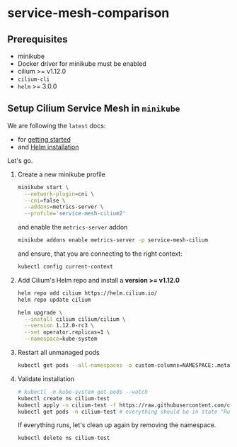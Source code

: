 # service-mesh-comparison

## Prerequisites

- minikube
- Docker driver for minikube must be enabled
- cilium >= v1.12.0
- `cilium-cli`
- `helm` >= 3.0.0

## Setup Cilium Service Mesh in `minikube`

We are following the `latest` docs:

- for [getting started](https://docs.cilium.io/en/latest/gettingstarted/k8s-install-default/)
- and [Helm installation](https://docs.cilium.io/en/latest/gettingstarted/k8s-install-helm/)

Let's go.

1. Create a new minikube profile

   ```sh
   minikube start \
     --network-plugin=cni \
     --cni=false \
     --addons=metrics-server \
     --profile='service-mesh-cilium2'
   ```

   and enable the `metrics-server` addon

   ```sh
   minikube addons enable metrics-server -p service-mesh-cilium
   ```

   and ensure, that you are connecting to the right context:

   ```sh
   kubectl config current-context
   ```

1. Add Cilium's Helm repo and install a **version >= v1.12.0**

   ```sh
   helm repo add cilium https://helm.cilium.io/
   helm repo update cilium
   ```

   ```sh
   helm upgrade \
     --install cilium cilium/cilium \
     --version 1.12.0-rc3 \
     --set operator.replicas=1 \
     --namespace=kube-system
   ```

1. Restart all unmanaged pods

   ```sh
   kubectl get pods --all-namespaces -o custom-columns=NAMESPACE:.metadata.namespace,NAME:.metadata.name,HOSTNETWORK:.spec.hostNetwork --no-headers=true | grep '<none>' | awk '{print "-n "$1" "$2}' | xargs -L 1 -r kubectl delete pod
   ```

1. Validate installation

   ```sh
   # kubectl -n kube-system get pods --watch
   kubectl create ns cilium-test
   kubectl apply -n cilium-test -f https://raw.githubusercontent.com/cilium/cilium/HEAD/examples/kubernetes/connectivity-check/connectivity-check.yaml
   kubectl get pods -n cilium-test # everything should be in state "Running"
   ```

   If everything runs, let's clean up again by removing the namespace.

   ```sh
   kubectl delete ns cilium-test
   ```
